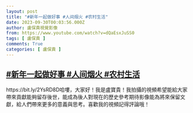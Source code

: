 ```yaml
---
layout: post
title: "#新年一起做好事 #人间烟火 #农村生活"
date: 2023-09-30T00:03:56.000Z
author: 盧保貴視覺影像
from: https://www.youtube.com/watch?v=dQaEsxJuSS0
tags: [ 盧保貴 ]
comments: True
categories: [ 盧保貴 ]
---
```

<!--1696032236000-->
[#新年一起做好事 #人间烟火 #农村生活](https://www.youtube.com/watch?v=dQaEsxJuSS0)
------

<div>
https://bit.ly/2YsRD8D哈嘍，大家好！我是盧寶貴！我拍攝的視頻希望能給大家帶來貢獻能夠留存後世，能成為後人對現在的歷史參考期待影像能為將來保留文獻，給人們帶來更多的意義與思考。喜歡我的視頻記得評論哦！
</div>
